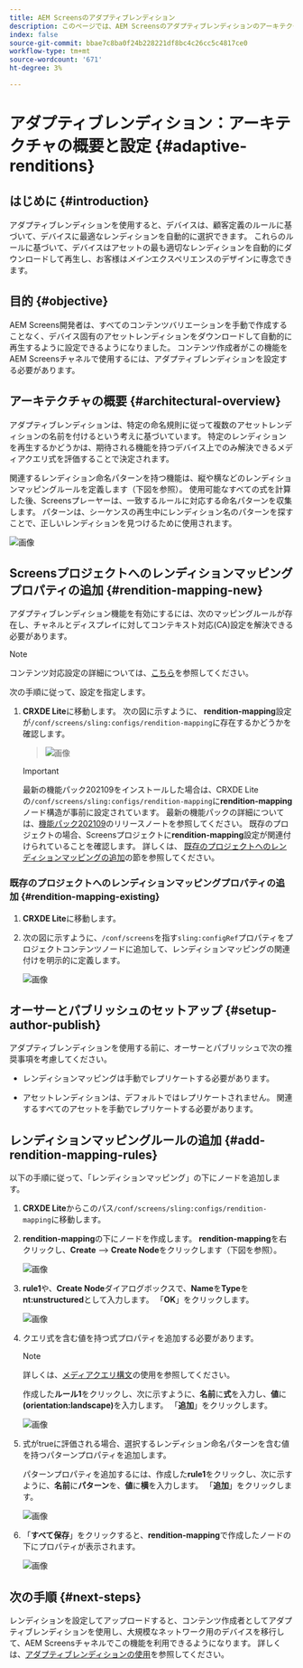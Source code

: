 ```yaml
---
title: AEM Screensのアダプティブレンディション
description: このページでは、AEM Screensのアダプティブレンディションのアーキテクチャの概要と設定について説明します。
index: false
source-git-commit: bbae7c8ba0f24b228221df8bc4c26cc5c4817ce0
workflow-type: tm+mt
source-wordcount: '671'
ht-degree: 3%

---
```



# アダプティブレンディション：アーキテクチャの概要と設定 {#adaptive-renditions}

## はじめに {#introduction}

アダプティブレンディションを使用すると、デバイスは、顧客定義のルールに基づいて、デバイスに最適なレンディションを自動的に選択できます。 これらのルールに基づいて、デバイスはアセットの最も適切なレンディションを自動的にダウンロードして再生し、お客様は&#x200B;*メイン*&#x200B;エクスペリエンスのデザインに専念できます。

## 目的 {#objective}

AEM Screens開発者は、すべてのコンテンツバリエーションを手動で作成することなく、デバイス固有のアセットレンディションをダウンロードして自動的に再生するように設定できるようになりました。 コンテンツ作成者がこの機能をAEM Screensチャネルで使用するには、アダプティブレンディションを設定する必要があります。

## アーキテクチャの概要 {#architectural-overview}

アダプティブレンディションは、特定の命名規則に従って複数のアセットレンディションの名前を付けるという考えに基づいています。 特定のレンディションを再生するかどうかは、期待される機能を持つデバイス上でのみ解決できるメディアクエリ式を評価することで決定されます。

関連するレンディション命名パターンを持つ機能は、縦や横などのレンディションマッピングルールを定義します（下図を参照）。 使用可能なすべての式を計算した後、Screensプレーヤーは、一致するルールに対応する命名パターンを収集します。 パターンは、シーケンスの再生中にレンディション名のパターンを探すことで、正しいレンディションを見つけるために使用されます。

![画像](/help/user-guide/assets/adaptive-renditions/adaptive-renditions.png)

## Screensプロジェクトへのレンディションマッピングプロパティの追加 {#rendition-mapping-new}

アダプティブレンディション機能を有効にするには、次のマッピングルールが存在し、チャネルとディスプレイに対してコンテキスト対応(CA)設定を解決できる必要があります。

>[!NOTE]
>コンテンツ対応設定の詳細については、[こちら](https://sling.apache.org/documentation/bundles/context-aware-configuration/context-aware-configuration.html)を参照してください。

次の手順に従って、設定を指定します。

1. **CRXDE Lite**&#x200B;に移動します。 次の図に示すように、 **rendition-mapping**&#x200B;設定が`/conf/screens/sling:configs/rendition-mapping`に存在するかどうかを確認します。

   >![画像](/help/user-guide/assets/adaptive-renditions/mapping-rules1.png)

   >[!IMPORTANT]
   >最新の機能パック202109をインストールした場合は、CRXDE Liteの`/conf/screens/sling:configs/rendition-mapping`に&#x200B;**rendition-mapping**&#x200B;ノード構造が事前に設定されています。 最新の機能パックの詳細については、[機能パック202109](/help/user-guide/release-notes-fp-202109.md)のリリースノートを参照してください。
   >既存のプロジェクトの場合、Screensプロジェクトに&#x200B;**rendition-mapping**&#x200B;設定が関連付けられていることを確認します。 詳しくは、 [既存のプロジェクトへのレンディションマッピングの追加](#rendition-mapping-existing)の節を参照してください。

### 既存のプロジェクトへのレンディションマッピングプロパティの追加 {#rendition-mapping-existing}

1. **CRXDE Lite**&#x200B;に移動します。

1. 次の図に示すように、`/conf/screens`を指す`sling:configRef`プロパティをプロジェクトコンテンツノードに追加して、レンディションマッピングの関連付けを明示的に定義します。

   ![画像](/help/user-guide/assets/adaptive-renditions/renditon-mapping2.png)


## オーサーとパブリッシュのセットアップ {#setup-author-publish}

アダプティブレンディションを使用する前に、オーサーとパブリッシュで次の推奨事項を考慮してください。

* レンディションマッピングは手動でレプリケートする必要があります。

* アセットレンディションは、デフォルトではレプリケートされません。 関連するすべてのアセットを手動でレプリケートする必要があります。

## レンディションマッピングルールの追加 {#add-rendition-mapping-rules}

以下の手順に従って、「レンディションマッピング」の下にノードを追加します。

1. **CRXDE Lite**&#x200B;からこのパス`/conf/screens/sling:configs/rendition-mapping`に移動します。

1. **rendition-mapping**&#x200B;の下にノードを作成します。 **rendition-mapping**&#x200B;を右クリックし、**Create** —> **Create Node**&#x200B;をクリックします（下図を参照）。

   ![画像](/help/user-guide/assets/adaptive-renditions/add-node1.png)

1. **rule1**&#x200B;や、**Create Node**&#x200B;ダイアログボックスで、**Name**&#x200B;を&#x200B;**Type**&#x200B;を&#x200B;**nt:unstructured**&#x200B;として入力します。 「**OK**」をクリックします。

   ![画像](/help/user-guide/assets/adaptive-renditions/add-node2.png)


1. クエリ式を含む値を持つ式プロパティを追加する必要があります。

   >[!NOTE]
   >詳しくは、[メディアクエリ構文](https://developer.mozilla.org/en-US/docs/Web/CSS/Media_Queries/Using_media_queries)の使用を参照してください。

   作成した&#x200B;**ルール1**&#x200B;をクリックし、次に示すように、**名前**&#x200B;に&#x200B;**式**&#x200B;を入力し、**値**&#x200B;に&#x200B;**(orientation:landscape)**&#x200B;を入力します。 「**追加**」をクリックします。

   ![画像](/help/user-guide/assets/adaptive-renditions/add-node3.png)



1. 式がtrueに評価される場合、選択するレンディション命名パターンを含む値を持つパターンプロパティを追加します。

   パターンプロパティを追加するには、作成した&#x200B;**rule1**&#x200B;をクリックし、次に示すように、**名前**&#x200B;に&#x200B;**パターン**&#x200B;を、**値**&#x200B;に&#x200B;**横**&#x200B;を入力します。 「**追加**」をクリックします。

   ![画像](/help/user-guide/assets/adaptive-renditions/add-node4.png)

1. 「**すべて保存**」をクリックすると、**rendition-mapping**&#x200B;で作成したノードの下にプロパティが表示されます。

   ![画像](/help/user-guide/assets/adaptive-renditions/add-node5.png)


## 次の手順 {#next-steps}

レンディションを設定してアップロードすると、コンテンツ作成者としてアダプティブレンディションを使用し、大規模なネットワーク用のデバイスを移行して、AEM Screensチャネルでこの機能を利用できるようになります。 詳しくは、[アダプティブレンディションの使用](/help/user-guide/using-adaptive-renditions.md)を参照してください。
